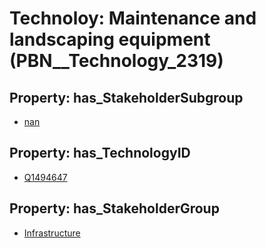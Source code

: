 # Technoloy: __Maintenance and landscaping equipment__ (PBN__Technology_2319)

## Property: has_StakeholderSubgroup

* [nan](PBN__TechSubgroup_7)

## Property: has_TechnologyID

* [Q1494647](Q1494647)

## Property: has_StakeholderGroup

* [Infrastructure](PBN__TechGroup_4)

